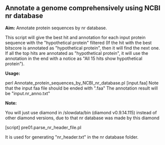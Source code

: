 ## Annotate a genome comprehensively using NCBI nr database

**Aim:** Annotate protein sequences by nr database. 

This script will give the best hit and annotation for each input protein sequence with the "hypothetical protein" filtered (If the hit with the best bitscore is annotated as "hypothetical protein", then it will find the next one. If all the top hits are annotated as "hypothetical protein", it will use the annotation in the end with a notice as "All 15 hits show hypothetical protein").



**Usage:** 

perl Annotate_protein_sequences_by_NCBI_nr_database.pl [input.faa] 
Note that the input faa file should be ended with ".faa"
The annotation result will be "input.nr_anno.txt"



**Note:**

You will just use diamond in /slowdata/bin (diamond v0.9.14.115) instead of other diamond versions, due to that nr database was made by this diamond



[script] pre01.parse_nr_header_file.pl 

It is used for generating "nr_header.txt" in the nr database folder.